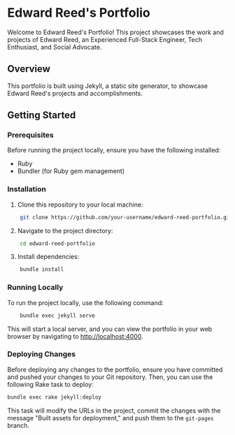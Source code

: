 
# Edward Reed's Portfolio

Welcome to Edward Reed's Portfolio! This project showcases the work and projects
of Edward Reed, an Experienced Full-Stack Engineer, Tech Enthusiast, and Social
Advocate.

## Overview

This portfolio is built using Jekyll, a static site generator, to showcase
Edward Reed's projects and accomplishments.

## Getting Started

### Prerequisites

Before running the project locally, ensure you have the following installed:

 - Ruby
 - Bundler (for Ruby gem management)

### Installation

1. Clone this repository to your local machine:

```bash
    git clone https://github.com/your-username/edward-reed-portfolio.git
```

2. Navigate to the project directory:

```bash
    cd edward-reed-portfolio
```

3. Install dependencies:

```bash
    bundle install
```

### Running Locally

To run the project locally, use the following
command:

```bash
    bundle exec jekyll serve
```

This will start a local server, and you can view the portfolio in your web
browser by navigating to [http://localhost:4000](http://localhost:4000).

### Deploying Changes

Before deploying any changes to the portfolio, ensure you have committed and
pushed your changes to your Git repository. Then, you can use the following Rake
task to deploy:

```bash
bundle exec rake jekyll:deploy
```

This task will modify the URLs in the project, commit the changes with the
message "Built assets for deployment," and push them to the `git-pages` branch.




